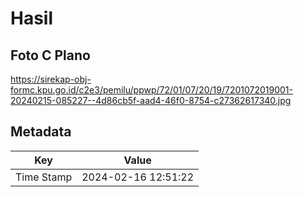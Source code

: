 # Hasil

## Foto C Plano

https://sirekap-obj-formc.kpu.go.id/c2e3/pemilu/ppwp/72/01/07/20/19/7201072019001-20240215-085227--4d86cb5f-aad4-46f0-8754-c27362617340.jpg


## Metadata

| Key        | Value               |
| ---------- | ------------------- |
| Time Stamp | 2024-02-16 12:51:22 |



